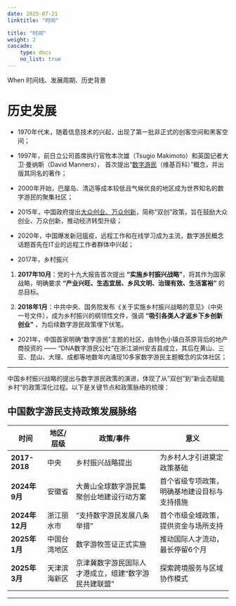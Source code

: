 ```yaml
---
date: 2025-07-21
linktitle: "时间"

title: "时间"
weight: 2
cascade:
    type: docs
    no_list: true
---
```



When 时间线、发展周期、历史背景  


# 历史发展

- 1970年代末，随着信息技术的兴起，出现了第一批非正式的创客空间和黑客空间；

- 1997年，前日立公司首席执行官牧本次雄（Tsugio Makimoto）和英国记者大卫·曼纳斯（David Manners），
首次提出“[数字游民](https://zh.wikipedia.org/wiki/数字游民)（维基百科）”概念，并出版其同名的著作；

- 2000年开始，巴厘岛、清迈等成本较低且气候优良的地区成为世界知名的数字游民的聚集社区；

- 2015年，中国政府提出[大众创业、万众创新](https://zh.wikipedia.org/zh-hans/大众创业、万众创新)，简称“双创”政策，旨在鼓励大众创业、万众创新，推动经济转型升级；

- 2020年，中国爆发新冠瘟疫，远程工作和在线学习成为主流，数字游民概念话题首先在IT业的远程工作者群体中兴起；

- 2017年，乡村振兴
1. **2017年10月**：党的十九大报告首次提出 **“实施乡村振兴战略”**，将其作为国家战略，明确要求 **“产业兴旺、生态宜居、乡风文明、治理有效、生活富裕”** 的总目标。

2. **2018年1月**：中共中央、国务院发布《关于实施乡村振兴战略的意见》（中央一号文件），成为乡村振兴的纲领性文件，强调 **“吸引各类人才返乡下乡创新创业”** ，为后续数字游民政策埋下伏笔。

- 2021年，中国首家明确“数字游民”主题的社区，由特色小镇白茶原背后的地产商投资的 —— “DNA数字游民公社”在浙江湖州安吉县成立，其后在黄山、三亚、昆山、大理、成都等地数年内涌现10多家数字游民主题概念的实体社区；

---

中国乡村振兴战略的提出与数字游民政策的演进，体现了从“双创”到“新业态赋能乡村”的政策深化过程。以下是关键节点和政策脉络的梳理：

## 中国数字游民支持政策发展脉络
| **时间** | **地区/层级** | **政策/事件** | **意义** |
|---------|----------|------------|------------|
| **2017-2018**  | 中央  | 乡村振兴战略提出| 为乡村人才引进奠定政策基础 |
| **2024年9月**  | 安徽省 | 大黄山全球数字游民集聚创业地建设行动方案 | 首个省级专项政策，明确基地建设目标与支持措施 |
| **2024年12月** | 浙江丽水市  | “支持数字游民发展八条举措” | 首个市级全域政策，提供资金与场所支持 |
| **2025年1月**  | 中国台湾地区 | 数字游牧签证正式实施 | 推动国际人才流动，最长停留6个月 |
| **2025年3月**  | 天津滨海新区 | 京津冀数字游民国际人才港成立，组建“数字游民共建联盟” | 探索跨境服务与区域协作模式  |

---
